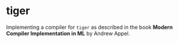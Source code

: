# tiger

Implementing a compiler for `tiger` as described in the book **Modern Compiler Implementation in ML** by Andrew Appel.
